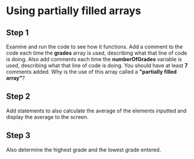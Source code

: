 # Using partially filled arrays

## Step 1
Examine and run the code to see how it functions. Add a comment to the code each time the **grades** array is used, describing what that line of code is doing. Also add comments each time the **numberOfGrades** variable is used, describing what that line of code is doing. You should have at least **7** comments added. Why is the use of this array called a **"partially filled array"**?

## Step 2
Add statements to also calculate the average of the elements inputted and display the average to the screen.

## Step 3
Also determine the highest grade and the lowest grade entered.